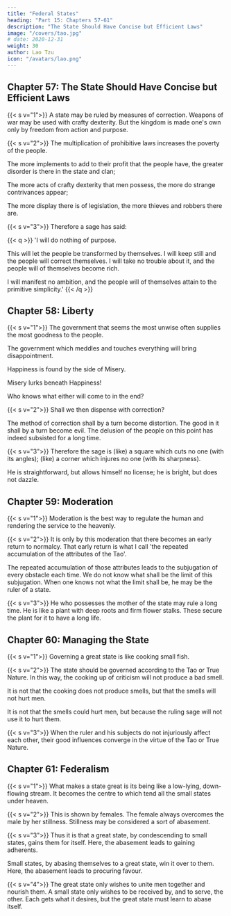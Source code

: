 ```yaml
---
title: "Federal States"
heading: "Part 15: Chapters 57-61"
description: "The State Should Have Concise but Efficient Laws"
image: "/covers/tao.jpg"
# date: 2020-12-31
weight: 30
author: Lao Tzu
icon: "/avatars/lao.png"
---
```




## Chapter 57: The State Should Have Concise but Efficient Laws

{{< s v="1">}} A state may be ruled by measures of correction. Weapons of war may be used with crafty dexterity. But the kingdom is made one's own only by freedom from action and purpose.


{{< s v="2">}} The multiplication of prohibitive laws increases the poverty of the people.

The more implements to add to their profit that the people have, the greater disorder is there in the state and clan; 

The more acts of crafty dexterity that men possess, the more do strange contrivances appear; 

The more display there is of legislation, the more thieves and robbers there are.


{{< s v="3">}} Therefore a sage has said:

{{< q >}}
'I will do nothing of purpose. 

This will let the people be transformed by themselves. I will keep still and the people will correct themselves. I will take no trouble about it, and the people will of themselves become rich. 

I will manifest no ambition, and the people will of themselves attain to the primitive simplicity.'
{{< /q >}}



## Chapter 58: Liberty

{{< s v="1">}} The government that seems the most unwise often supplies the most goodness to the people.

The government which meddles and touches everything will <!-- work --> bring disappointment.

Happiness is found by the side of Misery. 

Misery lurks beneath Happiness! 

Who knows what either will come to in the end?


{{< s v="2">}} Shall we then dispense with correction? 

The method of correction shall by a turn become distortion. The good in it shall by a turn become evil. 
The delusion of the people on this point has indeed subsisted for a long time.


{{< s v="3">}} Therefore the sage is (like) a square which cuts no one (with its angles); (like) a corner which injures no one (with its sharpness).

He is straightforward, but allows himself no license; he is bright, but does not dazzle.




## Chapter 59: Moderation

{{< s v="1">}} Moderation is the best way to regulate the human<!--  (in our constitution) --> and rendering the<!--  (proper) --> service to the heavenly<!-- , there is nothing like  -->.


{{< s v="2">}} It is only by this moderation that there becomes an early return to normalcy. That early return is what I call 'the repeated accumulation of the attributes of the Tao'. 

The repeated accumulation of those attributes leads to the subjugation of every obstacle each time. <!--  to such return. 
Of  -->
We do not know what shall be the limit of this subjugation. When one knows not what the limit shall be, he may be the ruler of a state.


{{< s v="3">}} He who possesses the mother of the state may rule a long time. He is like a plant with deep roots and firm flower stalks. These secure the plant for it to have a long life.



## Chapter 60: Managing the State

{{< s v="1">}} Governing a great state is like cooking small fish.


{{< s v="2">}} The state should be governed according to the Tao or True Nature. In this way, the cooking up of criticism will not produce a bad smell. 

<!-- the manes of the departed will not manifest their spiritual energy. --> 

It is not that the cooking does not produce smells, but that the smells will not hurt men.  
<!-- manes have not that spiritual energy, but it will not be employed to hurt men.  -->
<!-- It is not that those manes have not that spiritual energy, but it will not be employed to hurt men.  -->

It is not that the smells could <!-- not --> hurt men, but because the ruling sage will not use it to hurt them.


{{< s v="3">}}  When the ruler and his subjects do not injuriously affect each other, their good influences converge in the virtue of the Tao or True Nature.



## Chapter 61: Federalism

{{< s v="1">}} What makes a state great is its being like a low-lying, down-flowing stream. It becomes the centre to which tend all the small states under heaven.

{{< s v="2">}} This is shown by females. The female always overcomes the male by her stillness. Stillness may be considered a sort of abasement.


{{< s v="3">}} Thus it is that a great state, by condescending to small states, gains them for itself. Here, the abasement leads to gaining adherents.

Small states, by abasing themselves to a great state, win it over to them. Here, the abasement leads to procuring favour.

{{< s v="4">}} The great state only wishes to unite men together and nourish them. A small state only wishes to be received by, and to serve, the other. Each gets what it desires, but the great state must learn to abase itself.
